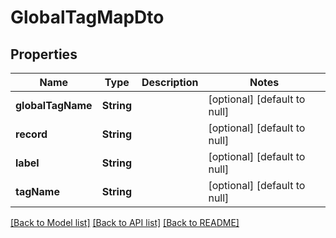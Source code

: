 # GlobalTagMapDto
## Properties

| Name | Type | Description | Notes |
|------------ | ------------- | ------------- | -------------|
| **globalTagName** | **String** |  | [optional] [default to null] |
| **record** | **String** |  | [optional] [default to null] |
| **label** | **String** |  | [optional] [default to null] |
| **tagName** | **String** |  | [optional] [default to null] |

[[Back to Model list]](../README.md#documentation-for-models) [[Back to API list]](../README.md#documentation-for-api-endpoints) [[Back to README]](../README.md)

